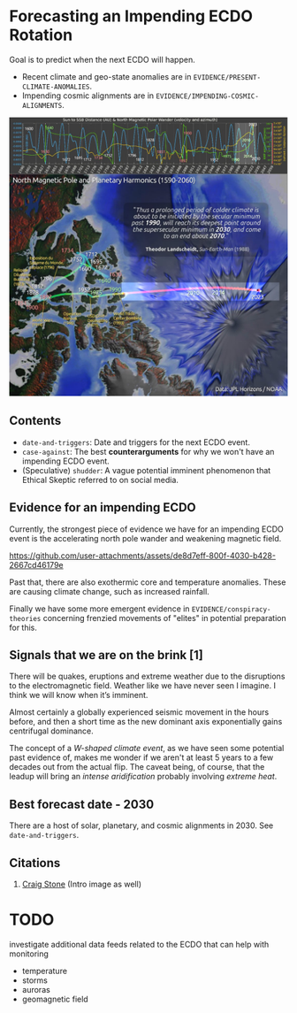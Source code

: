 # Forecasting an Impending ECDO Rotation

Goal is to predict when the next ECDO will happen.
- Recent climate and geo-state anomalies are in `EVIDENCE/PRESENT-CLIMATE-ANOMALIES`.
- Impending cosmic alignments are in `EVIDENCE/IMPENDING-COSMIC-ALIGNMENTS`.

![](img/landscheidt-rosetta.jpg)

## Contents

- `date-and-triggers`: Date and triggers for the next ECDO event.
- `case-against`: The best **counterarguments** for why we won't have an impending ECDO event.
- (Speculative) `shudder`: A vague potential imminent phenomenon that Ethical Skeptic referred to on social media.

## Evidence for an impending ECDO

Currently, the strongest piece of evidence we have for an impending ECDO event is the accelerating north pole wander and weakening magnetic field.

https://github.com/user-attachments/assets/de8d7eff-800f-4030-b428-2667cd46179e

Past that, there are also exothermic core and temperature anomalies. These are causing climate change, such as increased rainfall.

Finally we have some more emergent evidence in `EVIDENCE/conspiracy-theories` concerning frenzied movements of "elites" in potential preparation for this.

## Signals that we are on the brink [1]

There will be quakes, eruptions and extreme weather due to the disruptions to the electromagnetic field. Weather like we have never seen I imagine. I think we will know when it’s imminent.

Almost certainly a globally experienced seismic movement in the hours before, and then a short time as the new dominant axis exponentially gains centrifugal dominance.

The concept of a *W-shaped climate event*, as we have seen some potential past evidence of, makes me wonder if we aren't at least 5 years to a few decades out from the actual flip. The caveat being, of course, that the leadup will bring an *intense aridification* probably involving *extreme heat*.

## Best forecast date - 2030

There are a host of solar, planetary, and cosmic alignments in 2030. See `date-and-triggers`.

## Citations

1. [Craig Stone](https://nobulart.com) (Intro image as well)

# TODO

investigate additional data feeds related to the ECDO that can help with monitoring
- temperature
- storms
- auroras
- geomagnetic field
